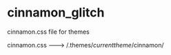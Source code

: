 # cinnamon_glitch
cinnamon.css file for themes

cinnamon.css ---> /.themes/*currenttheme*/cinnamon/
